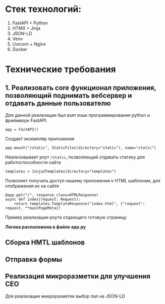# Стек технологий:
1. FastAPI + Python
2. HTMX + Jinja
3. JSON-LD
4. Venv
5. Uvicorn + Nginx
6. Docker

# Технические требования
## 1. Реализовать core функционал приложения, позволяющий поднимать вебсервер и отдавать данные пользователю
Для данной реализации был взят язык программирования python и фреймворк FastAPI.
```
app = FastAPI()
```
Cоздает экземпляр приложения
```
app.mount("/static", StaticFiles(directory="static"), name="static")
```
Hеализовывает роут `/static`, позволяющий отдавать статику для работоспособности сайта
```
templates = Jinja2Templates(directory="templates")
```
Позволяет получить доступ нашему приложения к HTML шаблонам, для отображения их на сайте
```
@app.get("/", response_class=HTMLResponse)
async def index(request: Request):
    return templates.TemplateResponse("index.html", {"request": request, **mainPageMeta})
```
Пример реализации роута отдающего готовую страницу

**Логика расположена в файле app.py**

## Сборка HMTL шаблонов

## Отправка формы

## Реализация микроразметки для улучшения СЕО
Для реализации микроразметки выбор пал на JSON-LD